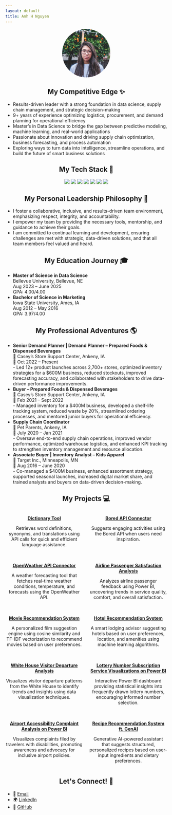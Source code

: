 ```yaml
---
layout: default
title: Anh H Nguyen
---
```


<div style="text-align: center;"><img src="/assets/Anh2.png" alt="My profile picture" style="width: 150px; border-radius: 50%;"></div>

<div style="text-align: center;">
  <h2>My Competitive  Edge ✨</h2>
</div>

<ul>
  <li>Results-driven leader with a strong foundation in data science, supply chain management, and strategic decision-making</li>
  <li>9+ years of experience optimizing logistics, procurement, and demand planning for operational efficiency</li>
  <li>Master’s in Data Science to bridge the gap between predictive modeling, machine learning, and real-world applications</li>
  <li>Passionate about innovation and driving supply chain optimization, business forecasting, and process automation</li>
  <li>Exploring ways to turn data into intelligence, streamline operations, and build the future of smart business solutions</li>
</ul>

<div style="text-align: center;">
  <h2>My Tech Stack 🥞</h2>
</div>

<div style="text-align: center;">
  <p>
    <img src="https://img.shields.io/badge/python-3670A0?style=for-the-badge&logo=python&logoColor=ffdd54">
    <img src="https://img.shields.io/badge/r-%23276DC3.svg?style=for-the-badge&logo=r&logoColor=white">
    <img src="https://img.shields.io/badge/chatGPT-74aa9c?style=for-the-badge&logo=openai&logoColor=white">
    <img src="https://img.shields.io/badge/power_bi-F2C811?style=for-the-badge&logo=powerbi&logoColor=black">
    <img src="https://img.shields.io/badge/Microsoft_Excel-217346?style=for-the-badge&logo=microsoft-excel&logoColor=white">
    <img src="https://img.shields.io/badge/Microsoft_PowerPoint-B7472A?style=for-the-badge&logo=microsoft-powerpoint&logoColor=white">
    <img src="https://img.shields.io/badge/Microsoft_Word-2B579A?style=for-the-badge&logo=microsoft-word&logoColor=white">
  </p>
</div>

<div style="text-align: center;">
  <h2>My Personal Leadership Philosophy 💭</h2>
</div>

<ul>
  <li>I foster a collaborative, inclusive, and results-driven team environment, emphasizing respect, integrity, and accountability.</li>
  <li>I empower my team by providing the necessary tools, mentorship, and guidance to achieve their goals.</li>
  <li>I am committed to continual learning and development, ensuring challenges are met with strategic, data-driven solutions, and that all team members feel valued and heard.</li>
</ul>

<div style="text-align: center;">
  <h2>My Education Journey 🎓</h2>
</div>

<ul>
  <li>
    <strong>Master of Science in Data Science</strong><br>
    Bellevue University, Bellevue, NE<br>
    Aug 2023 – June 2025<br>
    GPA: 4.00/4.00
  </li>
  <li>
    <strong>Bachelor of Science in Marketing</strong><br>
    Iowa State University, Ames, IA<br>
    Aug 2012 – May 2016<br>
    GPA: 3.97/4.00
  </li>
</ul>

<div style="text-align: center;">
  <h2>My Professional Adventures 🌎</h2>
</div>

<ul>
  <li>
    <strong>Senior Demand Planner | Demand Planner – Prepared Foods & Dispensed Beverages</strong><br>
    📍 Casey’s Store Support Center, Ankeny, IA<br>
    📆 Oct 2022 – Present<br>
    - Led 12+ product launches across 2,700+ stores, optimized inventory strategies for a $600M business, reduced stockouts, improved forecasting accuracy, and collaborated with stakeholders to drive data-driven performance improvements.
  </li>

  <li>
    <strong>Buyer – Prepared Foods & Dispensed Beverages</strong><br>
    📍 Casey’s Store Support Center, Ankeny, IA<br>
    📆 Feb 2021 – Sept 2022<br>
    - Managed inventory for a $400M business, developed a shelf-life tracking system, reduced waste by 20%, streamlined ordering processes, and mentored junior buyers for operational efficiency.
  </li>

  <li>
    <strong>Supply Chain Coordinator</strong><br>
    📍 Pet Parents, Ankeny, IA<br>
    📆 July 2020 – Jan 2021<br>
    - Oversaw end-to-end supply chain operations, improved vendor performance, optimized warehouse logistics, and enhanced KPI tracking to strengthen inventory management and resource allocation.
  </li>

  <li>
    <strong>Associate Buyer | Inventory Analyst – Kids Apparel</strong><br>
    📍 Target Inc., Minneapolis, MN<br>
    📆 Aug 2016 – June 2020<br>
    - Co-managed a $400M business, enhanced assortment strategy, supported seasonal launches, increased digital market share, and trained analysts and buyers on data-driven decision-making.
  </li>
</ul>

<div style="text-align: center;">
  <h2>My Projects 💻</h2>
</div>

<div style="display: grid; grid-template-columns: repeat(2, 1fr); gap: 20px;">
  
  <div>
    <p style="text-align: center;"><strong><a href="https://github.com/anh-h-nguyen/dictionary">Dictionary Tool</a></strong></p>
    <p style="text-align: center;">Retrieves word definitions, synonyms, and translations using API calls for quick and efficient language assistance.</p>
  </div>
  
  <div>
    <p style="text-align: center;"><strong><a href="https://github.com/anh-h-nguyen/bored-api.git">Bored API Connector</a></strong></p>
    <p style="text-align: center;">Suggests engaging activities using the Bored API when users need inspiration.</p>
  </div>
  
  <div>
    <p style="text-align: center;"><strong><a href="https://github.com/anh-h-nguyen/open-weather-api.git">OpenWeather API Connector</a></strong></p>
    <p style="text-align: center;">A weather forecasting tool that fetches real-time weather conditions, temperature, and forecasts using the OpenWeather API.</p>
  </div>
  
  <div>
    <p style="text-align: center;"><strong><a href="https://github.com/anh-h-nguyen/airline-passenger-satisfaction-analysis">Airline Passenger Satisfaction Analysis</a></strong></p>
    <p style="text-align: center;">Analyzes airline passenger feedback using Power BI, uncovering trends in service quality, comfort, and overall satisfaction.</p>
  </div>
  
  <div>
    <p style="text-align: center;"><strong><a href="https://github.com/anh-h-nguyen/movie_recommendation_system">Movie Recommendation System</a></strong></p>
    <p style="text-align: center;">A personalized film suggestion engine using cosine similarity and TF-IDF vectorization to recommend movies based on user preferences.</p>
  </div>
  
  <div>
    <p style="text-align: center;"><strong><a href="https://github.com/anh-h-nguyen/hotel-recommendation-system">Hotel Recommendation System</a></strong></p>
    <p style="text-align: center;">A smart lodging advisor suggesting hotels based on user preferences, location, and amenities using machine learning algorithms.</p>
  </div>
  
  <div>
    <p style="text-align: center;"><strong><a href="https://github.com/anh-h-nguyen/white-house-visitor-logs.git">White House Visitor Departure Analysis</a></strong></p>
    <p style="text-align: center;">Visualizes visitor departure patterns from the White House to identify trends and insights using data visualization techniques.</p>
  </div>
  
  <div>
    <p style="text-align: center;"><strong><a href="https://github.com/anh-h-nguyen/lottery_number_subscription_service.git">Lottery Number Subscription Service Visualizations on Power BI</a></strong></p>
    <p style="text-align: center;">Interactive Power BI dashboard providing statistical insights into frequently drawn lottery numbers, encouraging informed number selection.</p>
  </div>
  
  <div>
    <p style="text-align: center;"><strong><a href="https://github.com/anh-h-nguyen/airport_accessibility_complaint_analysis.git">Airport Accessibility Complaint Analysis on Power BI</a></strong></p>
    <p style="text-align: center;">Visualizes complaints filed by travelers with disabilities, promoting awareness and advocacy for inclusive airport policies.</p>
  </div>
  
  <div>
    <p style="text-align: center;"><strong><a href="https://github.com/anh-h-nguyen/recipe_recommendation_system_ft_genai.git">Recipe Recommendation System ft. GenAI</a></strong></p>
    <p style="text-align: center;">Generative AI-powered assistant that suggests structured, personalized recipes based on user-input ingredients and dietary preferences.</p>
  </div>

</div>

<div style="text-align: center;">
  <h2>Let's Connect! 🤝</h2>
</div>

<ul>
  <li>📧 <a href="mailto:anhnguyen824@gmail.com">Email</a></li>
  <li>🌍 <a href="https://linkedin.com/in/anhnguyen824">LinkedIn</a></li>
  <li>🐙 <a href="https://github.com/anh-h-nguyen?tab=repositories">GitHub</a></li>
</ul>
